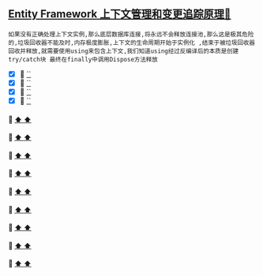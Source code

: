 <a id="top" href="#top">Entity Framework 上下文管理和变更追踪原理:maple_leaf:</a> 
----
`如果没有正确处理上下文实例,那么底层数据库连接,将永远不会释放连接池,那么这是极其危险的,垃圾回收器不能及时,内存极度膨胀,上下文的生命周期开始于实例化
,结束于被垃圾回收器回收并释放,就需要使用using来包含上下文,我们知道using经过反编译后的本质是创建try/catch块 最终在finally中调用Dispose方法释放`

- [x] :maple_leaf: <a href="#">``</a>
- [x] :maple_leaf: <a href="#">``</a>
- [x] :maple_leaf: <a href="#">``</a>
- [x] :maple_leaf: <a href="#">``</a>

####  <a id="  " href="#  ">   </a>  :star2: <a href="#top"> :arrow_up:  :arrow_up:</a>
####  <a id="  " href="#  ">   </a>  :star2: <a href="#top"> :arrow_up:  :arrow_up:</a>
####  <a id="  " href="#  ">   </a>  :star2: <a href="#top"> :arrow_up:  :arrow_up:</a>
####  <a id="  " href="#  ">   </a>  :star2: <a href="#top"> :arrow_up:  :arrow_up:</a>
####  <a id="  " href="#  ">   </a>  :star2: <a href="#top"> :arrow_up:  :arrow_up:</a>
####  <a id="  " href="#  ">   </a>  :star2: <a href="#top"> :arrow_up:  :arrow_up:</a>
####  <a id="  " href="#  ">   </a>  :star2: <a href="#top"> :arrow_up:  :arrow_up:</a>
####  <a id="  " href="#  ">   </a>  :star2: <a href="#top"> :arrow_up:  :arrow_up:</a>
####  <a id="  " href="#  ">   </a>  :star2: <a href="#top"> :arrow_up:  :arrow_up:</a>
